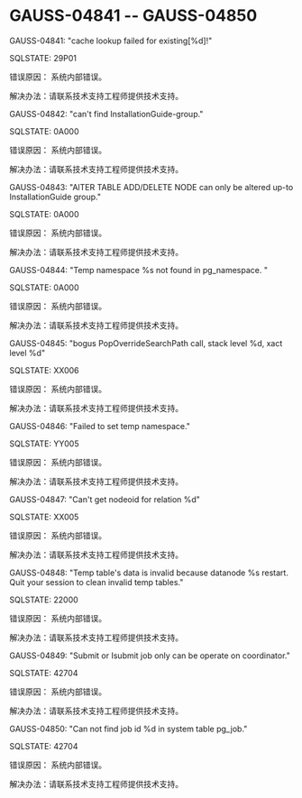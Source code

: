 # GAUSS-04841 -- GAUSS-04850

GAUSS-04841: "cache lookup failed for existing\[%d\]!"

SQLSTATE: 29P01

错误原因： 系统内部错误。

解决办法：请联系技术支持工程师提供技术支持。

GAUSS-04842: "can't find InstallationGuide-group."

SQLSTATE: 0A000

错误原因： 系统内部错误。

解决办法：请联系技术支持工程师提供技术支持。

GAUSS-04843: "AlTER TABLE ADD/DELETE NODE can only be altered up-to InstallationGuide group."

SQLSTATE: 0A000

错误原因： 系统内部错误。

解决办法：请联系技术支持工程师提供技术支持。

GAUSS-04844: "Temp namespace %s not found in pg\_namespace. "

SQLSTATE: 0A000

错误原因： 系统内部错误。

解决办法：请联系技术支持工程师提供技术支持。

GAUSS-04845: "bogus PopOverrideSearchPath call, stack level %d, xact level %d"

SQLSTATE: XX006

错误原因： 系统内部错误。

解决办法：请联系技术支持工程师提供技术支持。

GAUSS-04846: "Failed to set temp namespace."

SQLSTATE: YY005

错误原因： 系统内部错误。

解决办法：请联系技术支持工程师提供技术支持。

GAUSS-04847: "Can't get nodeoid for relation %d"

SQLSTATE: XX005

错误原因： 系统内部错误。

解决办法：请联系技术支持工程师提供技术支持。

GAUSS-04848: "Temp table's data is invalid because datanode %s restart. Quit your session to clean invalid temp tables."

SQLSTATE: 22000

错误原因： 系统内部错误。

解决办法：请联系技术支持工程师提供技术支持。

GAUSS-04849: "Submit or Isubmit job only can be operate on coordinator."

SQLSTATE: 42704

错误原因： 系统内部错误。

解决办法：请联系技术支持工程师提供技术支持。

GAUSS-04850: "Can not find job id %d in system table pg\_job."

SQLSTATE: 42704

错误原因： 系统内部错误。

解决办法：请联系技术支持工程师提供技术支持。


